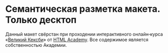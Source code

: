# Семантическая разметка макета. Только десктоп

Данный макет свёрстан при проходении интерактивного онлайн‑курса «[Великий Кексби](https://htmlacademy.ru/courses/keksby)» от [HTML Academy](https://htmlacademy.ru). 
Все содержимое является собственностью Академии.


